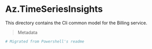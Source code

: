 <!-- region Generated -->
# Az.TimeSeriesInsights
This directory contains the Cli common model for the Billing service.

> Metadata
``` yaml
# Migrated from Powershell's readme

```
